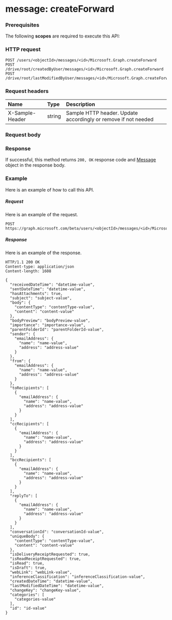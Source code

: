# message: createForward


### Prerequisites
The following **scopes** are required to execute this API: 
### HTTP request
<!-- { "blockType": "ignored" } -->
```http
POST /users/<objectId>/messages/<id>/Microsoft.Graph.createForward
POST /drive/root/createdByUser/messages/<id>/Microsoft.Graph.createForward
POST /drive/root/lastModifiedByUser/messages/<id>/Microsoft.Graph.createForward

```
### Request headers
| Name       | Type | Description|
|:---------------|:--------|:----------|
| X-Sample-Header  | string  | Sample HTTP header. Update accordingly or remove if not needed|

### Request body

### Response
If successful, this method returns `200, OK` response code and [Message](../resources/message.md) object in the response body.

### Example
Here is an example of how to call this API.
##### Request
Here is an example of the request.
<!-- {
  "blockType": "request",
  "name": "message_createforward"
}-->
```http
POST https://graph.microsoft.com/beta/users/<objectId>/messages/<id>/Microsoft.Graph.createForward
```

##### Response
Here is an example of the response.
<!-- {
  "blockType": "response",
  "truncated": false,
  "@odata.type": "microsoft.graph.message"
} -->
```http
HTTP/1.1 200 OK
Content-type: application/json
Content-length: 1608

{
  "receivedDateTime": "datetime-value",
  "sentDateTime": "datetime-value",
  "hasAttachments": true,
  "subject": "subject-value",
  "body": {
    "contentType": "contentType-value",
    "content": "content-value"
  },
  "bodyPreview": "bodyPreview-value",
  "importance": "importance-value",
  "parentFolderId": "parentFolderId-value",
  "sender": {
    "emailAddress": {
      "name": "name-value",
      "address": "address-value"
    }
  },
  "from": {
    "emailAddress": {
      "name": "name-value",
      "address": "address-value"
    }
  },
  "toRecipients": [
    {
      "emailAddress": {
        "name": "name-value",
        "address": "address-value"
      }
    }
  ],
  "ccRecipients": [
    {
      "emailAddress": {
        "name": "name-value",
        "address": "address-value"
      }
    }
  ],
  "bccRecipients": [
    {
      "emailAddress": {
        "name": "name-value",
        "address": "address-value"
      }
    }
  ],
  "replyTo": [
    {
      "emailAddress": {
        "name": "name-value",
        "address": "address-value"
      }
    }
  ],
  "conversationId": "conversationId-value",
  "uniqueBody": {
    "contentType": "contentType-value",
    "content": "content-value"
  },
  "isDeliveryReceiptRequested": true,
  "isReadReceiptRequested": true,
  "isRead": true,
  "isDraft": true,
  "webLink": "webLink-value",
  "inferenceClassification": "inferenceClassification-value",
  "createdDateTime": "datetime-value",
  "lastModifiedDateTime": "datetime-value",
  "changeKey": "changeKey-value",
  "categories": [
    "categories-value"
  ],
  "id": "id-value"
}
```

<!-- uuid: 8fcb5dbc-d5aa-4681-8e31-b001d5168d79
2015-10-25 14:57:30 UTC -->
<!-- {
  "type": "#page.annotation",
  "description": "message: createForward",
  "keywords": "",
  "section": "documentation",
  "tocPath": ""
}-->